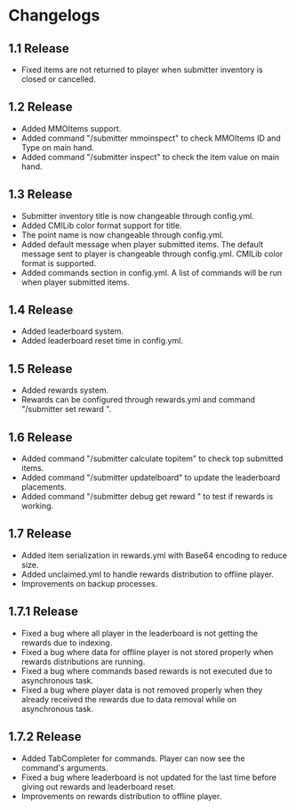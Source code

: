 # Changelogs

## 1.1 Release
- Fixed items are not returned to player when submitter inventory is closed or cancelled.

## 1.2 Release
- Added MMOItems support.
- Added command "/submitter mmoinspect" to check MMOItems ID and Type on main hand.
- Added command "/submitter inspect" to check the item value on main hand.

## 1.3 Release
- Submitter inventory title is now changeable through config.yml.
- Added CMILib color format support for title.
- The point name is now changeable through config.yml.
- Added default message when player submitted items. The default message sent to player is changeable through config.yml. CMILib color format is supported.
- Added commands section in config.yml. A list of commands will be run when player submitted items.

## 1.4 Release
- Added leaderboard system.
- Added leaderboard reset time in config.yml.

## 1.5 Release
- Added rewards system.
- Rewards can be configured through rewards.yml and command "/submitter set reward <position>".

## 1.6 Release
- Added command "/submitter calculate topitem" to check top submitted items.
- Added command "/submitter updatelboard" to update the leaderboard placements.
- Added command "/submitter debug get reward <position>" to test if rewards is working.

## 1.7 Release
- Added item serialization in rewards.yml with Base64 encoding to reduce size.
- Added unclaimed.yml to handle rewards distribution to offline player.
- Improvements on backup processes.

## 1.7.1 Release
- Fixed a bug where all player in the leaderboard is not getting the rewards due to indexing.
- Fixed a bug where data for offline player is not stored properly when rewards distributions are running.
- Fixed a bug where commands based rewards is not executed due to asynchronous task.
- Fixed a bug where player data is not removed properly when they already received the rewards due to data removal while on asynchronous task.

## 1.7.2 Release
- Added TabCompleter for commands. Player can now see the command's arguments.
- Fixed a bug where leaderboard is not updated for the last time before giving out rewards and leaderboard reset.
- Improvements on rewards distribution to offline player.
